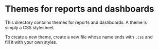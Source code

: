 # Themes for reports and dashboards

This directory contains themes for reports and dashboards. A theme is simply a
CSS stylesheet.

To create a new theme, create a new file whose name ends with `.css` and fill
it with your own styles.
